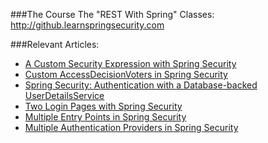 ###The Course
The "REST With Spring" Classes: http://github.learnspringsecurity.com

###Relevant Articles:
- [A Custom Security Expression with Spring Security](http://www.baeldung.com/spring-security-create-new-custom-security-expression)
- [Custom AccessDecisionVoters in Spring Security](http://www.baeldung.com/spring-security-custom-voter)
- [Spring Security: Authentication with a Database-backed UserDetailsService](http://www.baeldung.com/spring-security-authentication-with-a-database)
- [Two Login Pages with Spring Security](http://www.baeldung.com/spring-security-two-login-pages)
- [Multiple Entry Points in Spring Security](http://www.baeldung.com/spring-security-multiple-entry-points)
- [Multiple Authentication Providers in Spring Security](http://www.baeldung.com/spring-security-multiple-auth-providers)
